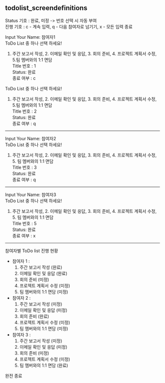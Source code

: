 ## todolist_screendefinitions  

Status 기호 : 완료, 미정 -> 번호 선택 시 자동 부여  
진행 기호 : c - 계속 입력, q - 다음 참여자로 넘기기, x - 모든 입력 종료  

Input Your Name:  참여자1  
ToDo List 중 하나 선택 하세요!  
1. 주간 보고서 작성, 2. 이메일 확인 및 응답, 3. 회의 준비, 4. 프로젝트 계획서 수정, 5.팀 멤버와의 1:1 면담  
Title 번호 :  1  
Status:  완료  
종료 여부 : c  

ToDo List 중 하나 선택 하세요!  
1. 주간 보고서 작성, 2. 이메일 확인 및 응답, 3. 회의 준비, 4. 프로젝트 계획서 수정, 5.팀 멤버와의 1:1 면담  
Title 번호 :  2  
Status:  완료  
종료 여부 : q  

------------------------  
Input Your Name:  참여자2  
ToDo List 중 하나 선택 하세요!  
1. 주간 보고서 작성, 2. 이메일 확인 및 응답, 3. 회의 준비, 4. 프로젝트 계획서 수정, 5. 팀 멤버와의 1:1 면담  
Title 번호 :  3  
Status:  완료  
종료 여부 : q  

------------------------  
Input Your Name:  참여자3  
ToDo List 중 하나 선택 하세요!  
1. 주간 보고서 작성, 2. 이메일 확인 및 응답, 3. 회의 준비, 4. 프로젝트 계획서 수정, 5. 팀 멤버와의 1:1 면담  
Title 번호 :  5  
Status:  완료  
종료 여부 : x  

------------------------  

참여자별 ToDo list 진행 현황
- 참여자 1 : 
  1. 주간 보고서 작성 (완료)
  2. 이메일 확인 및 응답 (완료)
  3. 회의 준비 (미정)
  4. 프로젝트 계획서 수정 (미정)
  5. 팀 멤버와의 1:1 면담 (미정)
- 참여자 2 : 
  1. 주간 보고서 작성 (미정)
  2. 이메일 확인 및 응답 (미정)
  3. 회의 준비 (완료)
  4. 프로젝트 계획서 수정 (미정)
  5. 팀 멤버와의 1:1 면담 (미정)
- 참여자 3 : 
  1. 주간 보고서 작성 (미정)
  2. 이메일 확인 및 응답 (미정)
  3. 회의 준비 (미정)
  4. 프로젝트 계획서 수정 (미정)
  5. 팀 멤버와의 1:1 면담 (완료)

완전 종료
